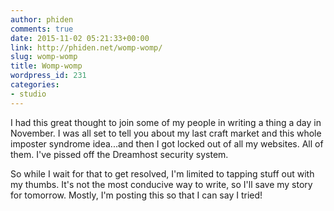 ```yaml
---
author: phiden
comments: true
date: 2015-11-02 05:21:33+00:00
link: http://phiden.net/womp-womp/
slug: womp-womp
title: Womp-womp
wordpress_id: 231
categories:
- studio
---
```


I had this great thought to join some of my people in writing a thing a day in November. I was all set to tell you about my last craft market and this whole imposter syndrome idea...and then I got locked out of all my websites. All of them. I've pissed off the Dreamhost security system. 

So while I wait for that to get resolved, I'm limited to tapping stuff out with my thumbs. It's not the most conducive way to write, so I'll save my story for tomorrow. Mostly, I'm posting this so that I can say I tried!

